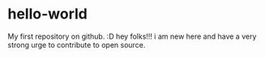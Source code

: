# hello-world
My first repository on github. :D 
hey folks!!! 
i am new here and have a very strong urge to contribute to open source.
